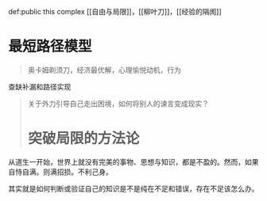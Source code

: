 def:public this complex [[自由与局限]]，[[柳叶刀]]，[[经验的隔阂]]


# 最短路径模型

> 奥卡姆剃须刀，经济最优解，心理愉悦动机，行为

查缺补漏和路径实现

> 关于外力引导自己走出困境，如何将别人的谏言变成现实？
> # 突破局限的方法论

从道生一开始，世界上就没有完美的事物、思想与知识，都是不盈的。然而，如果自恃自满。则满招损。不利己身。

其实就是如何判断或验证自己的知识是不是纯在不足和错误，存在不足该怎么办。
